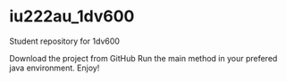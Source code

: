 # iu222au_1dv600
Student repository for 1dv600

Download the project from GitHub
Run the main method in your prefered java environment. Enjoy!
